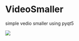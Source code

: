 # VideoSmaller
simple vedio smaller using pyqt5


<img src="https://cdn.discordapp.com/attachments/653291094939009056/858151481668665345/unknown.png">
